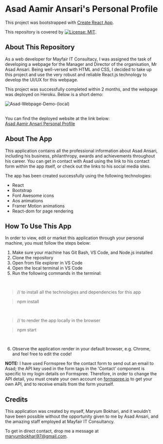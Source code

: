 # Asad Aamir Ansari's Personal Profile
This project was bootstrapped with [Create React App](https://github.com/facebook/create-react-app).

This repository is covered by [![License: MIT](https://img.shields.io/badge/License-MIT-green.svg)](https://opensource.org/licenses/MIT).

## About This Repository

As a web developer for Mayfair IT Consultacy, I was assigned the task of developing a webpage for the Manager and Director of the organisation, Mr Asad Ansari. Being well-versed with HTML and CSS, I decided to take up this project and use the very robust and reliable React.js technology to develop the UI/UX for this webpage.

This project was successfully completed within 2 months, and the webpage was deployed on Heroku. Below is a short demo:

![Asad-Webpage-Demo-(local)](https://user-images.githubusercontent.com/73832871/130232718-67011554-2f15-4fdb-9e99-24fee7dcd659.gif)

<br>
You can find the deployed website at the link below:
<br>
<a href='https://asadansari.herokuapp.com/' target='_blank'>Asad Aamir Ansari Personal Profile</a>

## About The App

This application contains all the professional information about Asad Ansari, including his business, philanthropy, awards and achievements throughout his career. You can get in contact with Asad using the link to his contact form within the app itself, or check out the links to his social media sites.

The app has been created successfully using the following technologies:
 - React
 - Bootstrap
 - Font Awesome icons
 - Aos animations
 - Framer Motion animations
 - React-dom for page rendering

## How To Use This App

In order to view, edit or market this application through your personal machine, you must follow the steps below:

1. Make sure your machine has Git Bash, VS Code, and Node.js installed
2. Clone the repository
3. Open from file explorer in VS Code
4. Open the local terminal in VS Code
5. Run the following commands in the terminal:
<br>

> // to install all the technologies and dependencies for this app

> npm install
<br>

> // to render the app locally in the browser

> npm start
<br>

6. Observe the application render in your default browser, e.g. Chrome, and feel free to edit the code!

<b>NOTE:</b> 
I have used Formspree for the contact form to send out an email to Asad; the API key used in the form tags in the 'Contact' component is specific to my login details on Formspree. Therefore, in order to change the API detail, you must create your own account on <a href='https://formspree.io/' target='_blank'>formspree.io</a> to get your own API, and to receive emails from the form yourself.

## Credits
This application was created by myself, Maryum Bokhari, and it wouldn't have been possible without the opportunity given to me by Asad Ansari, and the amazing staff employed at Mayfair IT Consultancy.

To get in direct contact, drop me a message at maryumbokhari97@gmail.com.